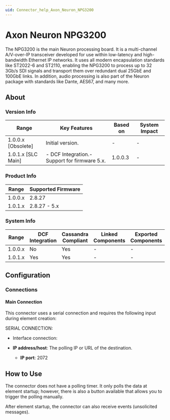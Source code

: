 ```yaml
---
uid: Connector_help_Axon_Neuron_NPG3200
---
```


# Axon Neuron NPG3200

The NPG3200 is the main Neuron processing board. It is a multi-channel A/V-over-IP transceiver developed for use within low-latency and high-bandwidth Ethernet IP networks. It uses all modern encapsulation standards like ST2022-6 and ST2110, enabling the NPG3200 to process up to 32 3Gb/s SDI signals and transport them over redundant dual 25GbE and 100GbE links. In addition, audio processing is also part of the Neuron package with standards like Dante, AES67, and many more.

## About

### Version Info

| **Range**            | **Key Features**                               | **Based on** | **System Impact** |
|----------------------|------------------------------------------------|--------------|-------------------|
| 1.0.0.x \[Obsolete\] | Initial version.                               | \-           | \-                |
| 1.0.1.x \[SLC Main\] | \- DCF Integration.- Support for firmware 5.x. | 1.0.0.3      | \-                |

### Product Info

| **Range** | **Supported Firmware** |
|-----------|------------------------|
| 1.0.0.x   | 2.8.27                 |
| 1.0.1.x   | 2.8.27 - 5.x           |

### System Info

| **Range** | **DCF Integration** | **Cassandra Compliant** | **Linked Components** | **Exported Components** |
|-----------|---------------------|-------------------------|-----------------------|-------------------------|
| 1.0.0.x   | No                  | Yes                     | \-                    | \-                      |
| 1.0.1.x   | Yes                 | Yes                     | \-                    | \-                      |

## Configuration

### Connections

#### Main Connection

This connector uses a serial connection and requires the following input during element creation:

SERIAL CONNECTION:

- Interface connection:

- **IP address/host**: The polling IP or URL of the destination.
  - **IP port**: 2072

## How to Use

The connector does not have a polling timer. It only polls the data at element startup; however, there is also a button available that allows you to trigger the polling manually.

After element startup, the connector can also receive events (unsolicited messages).

